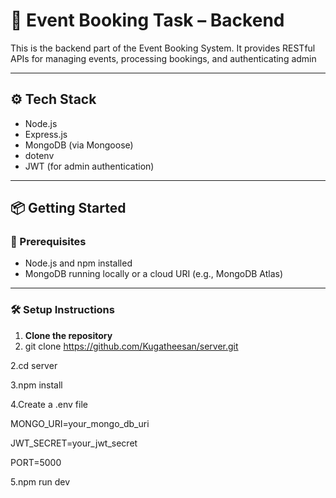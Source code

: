 # 🚀 Event Booking Task – Backend

This is the backend part of the Event Booking System. It provides RESTful APIs for managing events, processing bookings, and authenticating admin

---

## ⚙️ Tech Stack

- Node.js
- Express.js
- MongoDB (via Mongoose)
- dotenv
- JWT (for admin authentication)

---

## 📦 Getting Started

### 🔧 Prerequisites

- Node.js and npm installed
- MongoDB running locally or a cloud URI (e.g., MongoDB Atlas)

---

### 🛠️ Setup Instructions

1. **Clone the repository**
2. git clone https://github.com/Kugatheesan/server.git

2.cd server

3.npm install
 
4.Create a .env file

 MONGO_URI=your_mongo_db_uri
 
 JWT_SECRET=your_jwt_secret 
 
 PORT=5000 

5.npm run dev 
